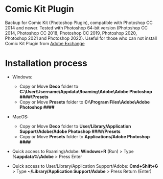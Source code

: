 # Comic Kit Plugin
Backup for Comic Kit (Photoshop Plugin), compatible with Photoshop CC 2014 and newer. Tested with Photoshop 64-bit version (Photoshop CC 2014, Photoshop CC 2018, Photoshop CC 2019, Photoshop 2020, Photoshop 2021 and Photoshop 2022). Useful for those who can not install Comic Kit Plugin from [Adobe Exchange](https://exchange.adobe.com/apps/cc/13159/comic-kit)

# Installation process
- Windows:
  + Copy or Move **Deco** folder to **C:\User\Username\Appdata\Roaming\Adobe\Adobe Photoshop ####\Presets**
  + Copy or Move **Presets** folder to **C:\Program Files\Adobe\Adobe Photoshop ####**
- MacOS:
  + Copy or Move **Deco** folder to **User/Library/Application Support/Adobe/Adobe Photoshop ####/Presets**
  + Copy or Move **Presets** folder to **Applications/Adobe Photoshop ####**

- Quick access to Roaming\Adobe: **Windows+R** (Run) > Type **%appdata%\Adobe** > Press Enter
- Quick access to User/Library/Application Support/Adobe: **Cmd+Shift+G** > Type **~/Library/Application Support/Adobe** > Press Return (Enter)
